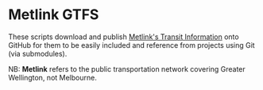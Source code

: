 # Metlink GTFS

These scripts download and publish [Metlink's Transit Information](https://www.metlink.org.nz/customer-services/general-transit-file-specification/)
onto GitHub for them to be easily included and reference from projects using
Git (via submodules).

NB: **Metlink** refers to the public transportation network covering Greater
Wellington, not Melbourne.
